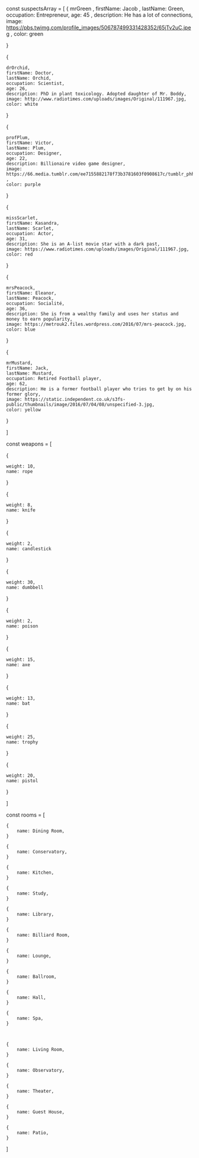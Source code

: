 
const suspectsArray = [
{
    mrGreen ,
    firstName: Jacob ,
    lastName: Green,
    occupation: Entrepreneur,
    age: 45 ,
    description: He has a lot of connections,
    image: https://pbs.twimg.com/profile_images/506787499331428352/65jTv2uC.jpeg ,
    color: green 

}

{

    drOrchid,
    firstName: Doctor,
    lastName: Orchid,
    occupation: Scientist,
    age: 26,
    description: PhD in plant toxicology. Adopted daughter of Mr. Boddy,
    image: http://www.radiotimes.com/uploads/images/Original/111967.jpg,
    color: white

}

{   

    profPlum,
    firstName: Victor,
    lastName: Plum,
    occupation: Designer,
    age: 22,
    description: Billionaire video game designer,
    image: https://66.media.tumblr.com/ee7155882178f73b3781603f0908617c/tumblr_phhxc7EhPJ1w5fh03_540.jpg ,
    color: purple

}

{

    missScarlet,
    firstName: Kasandra,
    lastName: Scarlet,
    occupation: Actor,
    age: 31,
    description: She is an A-list movie star with a dark past,
    image: https://www.radiotimes.com/uploads/images/Original/111967.jpg,
    color: red

}

{

    mrsPeacock,
    firstName: Eleanor,
    lastName: Peacock,
    occupation: Socialité,
    age: 36,
    description: She is from a wealthy family and uses her status and money to earn popularity,
    image: https://metrouk2.files.wordpress.com/2016/07/mrs-peacock.jpg,
    color: blue

}

{

    mrMustard,
    firstName: Jack,
    lastName: Mustard,
    occupation: Retired Football player,
    age: 62,
    description: He is a former football player who tries to get by on his former glory,
    image: https://static.independent.co.uk/s3fs-public/thumbnails/image/2016/07/04/08/unspecified-3.jpg,
    color: yellow


}

]



const weapons = [

{

    weight: 10,
    name: rope

}

{

    weight: 8,
    name: knife  

}

{

    weight: 2,
    name: candlestick 

}

{

    weight: 30,
    name: dumbbell 

}

{

    weight: 2,
    name: poison

}

{

    weight: 15,
    name: axe

}

{

    weight: 13,
    name: bat    

}

{

    weight: 25,
    name: trophy

}

{

    weight: 20,
    name: pistol

}

]


const rooms = [

    {
        name: Dining Room,
    }

    {
        name: Conservatory,
    }

    {
        name: Kitchen,
    }

    {
        name: Study,
    }

    {
        name: Library,
    }

    {
        name: Billiard Room,
    }

    {
        name: Lounge,
    }

    {
        name: Ballroom,
    }

    {
        name: Hall,
    }

    {
        name: Spa,
    }

     

    {
        name: Living Room,
    }

    {
        name: Observatory,
    }

    {
        name: Theater,
    }

    {
        name: Guest House,
    }

    {
        name: Patio,
    }


]

















